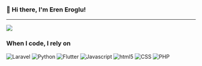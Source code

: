 ### 👋 Hi there, I'm Eren Eroglu!

---

![](https://komarev.com/ghpvc/?username=elsurnite&color=red)

<h3>When I code, I rely on</h3>
<p>
  <img alt="Laravel" src="https://img.shields.io/badge/-Laravel-2e2e2e?style=flat-square&logo=LARAVEL&logoColor=red" />
  <img alt="Python" src="https://img.shields.io/badge/-Python-d2691e?style=flat-square&logo=Python&logoColor=white" />
  <img alt="Flutter" src="https://img.shields.io/badge/Flutter-Built%20With-02569B?style=flat-square&logo=Flutter&logoColor=white" />
  <img alt="Javascript" src="https://img.shields.io/badge/-javascript-f7df1c?style=flat-square&logo=javascript&logoColor=black" />
  <img alt="html5" src="https://img.shields.io/badge/-HTML5-E34F26?style=flat-square&logo=html5&logoColor=white" />
  <img alt="CSS" src="https://img.shields.io/badge/-CSS-1572B6?style=flat-square&logo=CSS3&logoColor=white" />
  <img alt="PHP" src="https://img.shields.io/badge/-PHP-7953b3?style=flat-square&logo=PHP&logoColor=white" />
</p>
